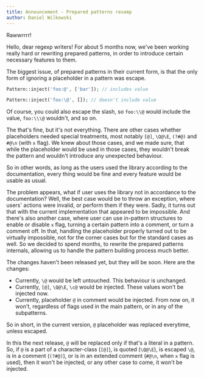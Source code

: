 ```yaml
---
title: Announcement - Prepared patterns revamp 
author: Daniel Wilkowski
---
```


Rawwrrrr!

Hello, dear regexp writers! For about 5 months now, we've been working really hard or 
rewriting prepared patterns, in order to introduce certain necessary features to them.

The biggest issue, of prepared patterns in their current form, is that the only form
of ignoring a placeholder in a pattern was escape.

```php
Pattern::inject('foo:@', ['bar']); // includes value
```

```php
Pattern::inject('foo:\@', []); // doesn't include value
```

Of course, you could also escape the slash, so `foo:\\@` would include the value, `foo:\\\@`
wouldn't, and so on.

The that's fine, but it's not everything. There are other cases whether placeholders needed
special treatments, most notably `[@]`, `\Q@\E`, `(?#@)` and `#@\n` (with `x` flag).
We knew about those cases, and we made sure, that while the placeholder would be used in those
cases, they wouldn't break the pattern and wouldn't introduce any unexpected behaviour.

So in other words, as long as the users used the library according to the documentation, every
thing would be fine and every feature would be usable as usual.

The problem appears, what if user uses the library not in accordance to the documentation?
Well, the best case would be to throw an exception, where users' actions were invalid, or
perform them if they were. Sadly, it turns out that with the current implementation that appeared
to be impossible. And there's also another case, where user can use in-pattern structures to 
enable or disable `x` flag, turning a certain pattern into a comment, or turn a comment off. 
In that, handling the placeholder properly turned out to be virtually impossible, not for the 
corner cases but for the standard cases as well.  So we decided to spend months, to rewrite the 
prepared patterns internals, allowing us to handle the pattern building process much better.

The changes haven't been released yet, but they will be soon. Here are the changes:

- Currently, `\@` would be left untouched. This behaviour is unchanged.
- Currently, `[@]`, `\Q@\E`, `\c@` would be injected. These values won't be injected now.
- Currently, placeholder `@` in comment would be injected. From now on, it won't, regardless of 
  flags used in the main pattern, or in any of the subpatterns.

So in short, in the current version, `@` placeholder was replaced everytime, unless escaped.

In this the next release, `@` will be replaced only if that's a literal in a pattern. So, if 
`@` is a part of a character-class (`[@]`), is quoted (`\Q@\E`), is escaped `\@`, is in a comment
(`(?#@)`), or is in an extended comment (`#@\n`, when `x` flag is used), then it won't be injected,
or any other case to come, it won't be injected.
